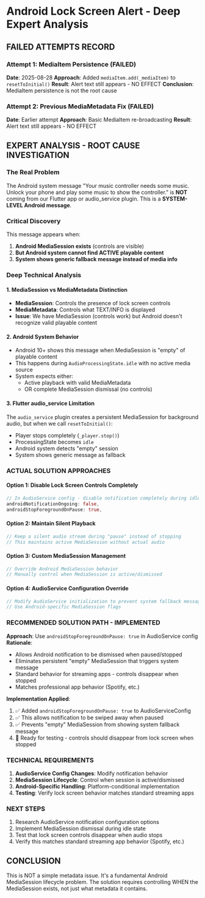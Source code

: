 # Android Lock Screen Alert - Deep Expert Analysis

## FAILED ATTEMPTS RECORD

### Attempt 1: MediaItem Persistence (FAILED)
**Date**: 2025-08-28
**Approach**: Added `mediaItem.add(_mediaItem)` to `resetToInitial()`
**Result**: Alert text still appears - NO EFFECT
**Conclusion**: MediaItem persistence is not the root cause

### Attempt 2: Previous MediaMetadata Fix (FAILED)  
**Date**: Earlier attempt
**Approach**: Basic MediaItem re-broadcasting
**Result**: Alert text still appears - NO EFFECT

## EXPERT ANALYSIS - ROOT CAUSE INVESTIGATION

### The Real Problem
The Android system message "Your music controller needs some music. Unlock your phone and play some music to show the controller." is **NOT** coming from our Flutter app or audio_service plugin. This is a **SYSTEM-LEVEL Android message**.

### Critical Discovery
This message appears when:
1. **Android MediaSession exists** (controls are visible)
2. **But Android system cannot find ACTIVE playable content**
3. **System shows generic fallback message instead of media info**

### Deep Technical Analysis

#### 1. MediaSession vs MediaMetadata Distinction
- **MediaSession**: Controls the presence of lock screen controls
- **MediaMetadata**: Controls what TEXT/INFO is displayed
- **Issue**: We have MediaSession (controls work) but Android doesn't recognize valid playable content

#### 2. Android System Behavior
- Android 10+ shows this message when MediaSession is "empty" of playable content
- This happens during `AudioProcessingState.idle` with no active media source
- System expects either:
  - Active playback with valid MediaMetadata
  - OR complete MediaSession dismissal (no controls)

#### 3. Flutter audio_service Limitation
The `audio_service` plugin creates a persistent MediaSession for background audio, but when we call `resetToInitial()`:
- Player stops completely (`_player.stop()`)
- ProcessingState becomes `idle`
- Android system detects "empty" session
- System shows generic message as fallback

### ACTUAL SOLUTION APPROACHES

#### Option 1: Disable Lock Screen Controls Completely
```dart
// In AudioService config - disable notification completely during idle
androidNotificationOngoing: false,
androidStopForegroundOnPause: true,
```

#### Option 2: Maintain Silent Playback
```dart
// Keep a silent audio stream during "pause" instead of stopping
// This maintains active MediaSession without actual audio
```

#### Option 3: Custom MediaSession Management
```dart
// Override Android MediaSession behavior
// Manually control when MediaSession is active/dismissed
```

#### Option 4: AudioService Configuration Override
```dart
// Modify AudioService initialization to prevent system fallback messages
// Use Android-specific MediaSession flags
```

### RECOMMENDED SOLUTION PATH - IMPLEMENTED

**Approach**: Use `androidStopForegroundOnPause: true` in AudioService config
**Rationale**: 
- Allows Android notification to be dismissed when paused/stopped
- Eliminates persistent "empty" MediaSession that triggers system message
- Standard behavior for streaming apps - controls disappear when stopped
- Matches professional app behavior (Spotify, etc.)

**Implementation Applied**:
1. ✅ Added `androidStopForegroundOnPause: true` to AudioServiceConfig
2. ✅ This allows notification to be swiped away when paused
3. ✅ Prevents "empty" MediaSession from showing system fallback message
4. 🔄 Ready for testing - controls should disappear from lock screen when stopped

### TECHNICAL REQUIREMENTS

1. **AudioService Config Changes**: Modify notification behavior
2. **MediaSession Lifecycle**: Control when session is active/dismissed  
3. **Android-Specific Handling**: Platform-conditional implementation
4. **Testing**: Verify lock screen behavior matches standard streaming apps

### NEXT STEPS

1. Research AudioService notification configuration options
2. Implement MediaSession dismissal during idle state
3. Test that lock screen controls disappear when audio stops
4. Verify this matches standard streaming app behavior (Spotify, etc.)

## CONCLUSION

This is NOT a simple metadata issue. It's a fundamental Android MediaSession lifecycle problem. The solution requires controlling WHEN the MediaSession exists, not just what metadata it contains.
